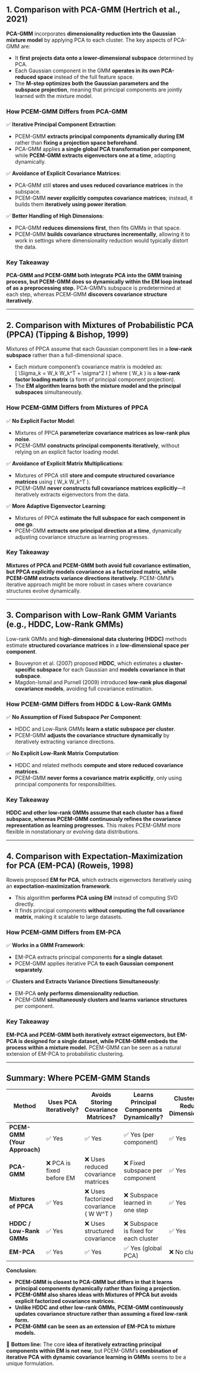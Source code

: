 ## **1. Comparison with PCA-GMM (Hertrich et al., 2021)**  
**PCA-GMM** incorporates **dimensionality reduction into the Gaussian mixture model** by applying PCA to each cluster. The key aspects of PCA-GMM are:  
- It **first projects data onto a lower-dimensional subspace** determined by PCA.  
- Each Gaussian component in the GMM **operates in its own PCA-reduced space** instead of the full feature space.  
- The **M-step optimizes both the Gaussian parameters and the subspace projection**, meaning that principal components are jointly learned with the mixture model.

### **How PCEM-GMM Differs from PCA-GMM**
✅ **Iterative Principal Component Extraction**:  
- PCEM-GMM **extracts principal components dynamically during EM** rather than **fixing a projection space beforehand**.  
- PCA-GMM applies **a single global PCA transformation per component**, while **PCEM-GMM extracts eigenvectors one at a time**, adapting dynamically.  

✅ **Avoidance of Explicit Covariance Matrices**:  
- PCA-GMM still **stores and uses reduced covariance matrices** in the subspace.  
- PCEM-GMM **never explicitly computes covariance matrices**; instead, it builds them **iteratively using power iteration**.  

✅ **Better Handling of High Dimensions**:  
- PCA-GMM **reduces dimensions first**, then fits GMMs in that space.  
- PCEM-GMM **builds covariance structures incrementally**, allowing it to work in settings where dimensionality reduction would typically distort the data.  

### **Key Takeaway**  
**PCA-GMM and PCEM-GMM both integrate PCA into the GMM training process, but PCEM-GMM does so dynamically within the EM loop instead of as a preprocessing step.** PCA-GMM’s subspace is predetermined at each step, whereas PCEM-GMM **discovers covariance structure iteratively**.

---

## **2. Comparison with Mixtures of Probabilistic PCA (PPCA) (Tipping & Bishop, 1999)**  
Mixtures of PPCA assume that each Gaussian component lies in a **low-rank subspace** rather than a full-dimensional space.  
- Each mixture component’s covariance matrix is modeled as:  
  \[
  \Sigma_k = W_k W_k^T + \sigma^2 I
  \]
  where \( W_k \) is a **low-rank factor loading matrix** (a form of principal component projection).  
- The **EM algorithm learns both the mixture model and the principal subspaces** simultaneously.  

### **How PCEM-GMM Differs from Mixtures of PPCA**
✅ **No Explicit Factor Model**:  
- Mixtures of PPCA **parameterize covariance matrices as low-rank plus noise**.  
- PCEM-GMM **constructs principal components iteratively**, without relying on an explicit factor loading model.  

✅ **Avoidance of Explicit Matrix Multiplications**:  
- Mixtures of PPCA still **store and compute structured covariance matrices** using \( W_k W_k^T \).  
- PCEM-GMM **never constructs full covariance matrices explicitly**—it iteratively extracts eigenvectors from the data.  

✅ **More Adaptive Eigenvector Learning**:  
- Mixtures of PPCA **estimate the full subspace for each component in one go**.  
- PCEM-GMM **extracts one principal direction at a time**, dynamically adjusting covariance structure as learning progresses.  

### **Key Takeaway**  
**Mixtures of PPCA and PCEM-GMM both avoid full covariance estimation, but PPCA explicitly models covariance as a factorized matrix, while PCEM-GMM extracts variance directions iteratively.** PCEM-GMM’s iterative approach might be more robust in cases where covariance structures evolve dynamically.

---

## **3. Comparison with Low-Rank GMM Variants (e.g., HDDC, Low-Rank GMMs)**
Low-rank GMMs and **high-dimensional data clustering (HDDC)** methods estimate **structured covariance matrices** in a **low-dimensional space per component**.  
- Bouveyron et al. (2007) proposed **HDDC**, which estimates a **cluster-specific subspace** for each Gaussian and **models covariance in that subspace**.  
- Magdon-Ismail and Purnell (2009) introduced **low-rank plus diagonal covariance models**, avoiding full covariance estimation.  

### **How PCEM-GMM Differs from HDDC & Low-Rank GMMs**
✅ **No Assumption of Fixed Subspace Per Component**:  
- HDDC and Low-Rank GMMs **learn a static subspace per cluster**.  
- PCEM-GMM **adjusts the covariance structure dynamically** by iteratively extracting variance directions.  

✅ **No Explicit Low-Rank Matrix Computation**:  
- HDDC and related methods **compute and store reduced covariance matrices**.  
- PCEM-GMM **never forms a covariance matrix explicitly**, only using principal components for responsibilities.  

### **Key Takeaway**  
**HDDC and other low-rank GMMs assume that each cluster has a fixed subspace, whereas PCEM-GMM continuously refines the covariance representation as learning progresses.** This makes PCEM-GMM more flexible in nonstationary or evolving data distributions.

---

## **4. Comparison with Expectation-Maximization for PCA (EM-PCA) (Roweis, 1998)**
Roweis proposed **EM for PCA**, which extracts eigenvectors iteratively using an **expectation-maximization framework**.  
- This algorithm **performs PCA using EM** instead of computing SVD directly.  
- It finds principal components **without computing the full covariance matrix**, making it scalable to large datasets.  

### **How PCEM-GMM Differs from EM-PCA**
✅ **Works in a GMM Framework**:  
- EM-PCA extracts principal components **for a single dataset**.  
- PCEM-GMM applies iterative PCA **to each Gaussian component separately**.  

✅ **Clusters and Extracts Variance Directions Simultaneously**:  
- EM-PCA **only performs dimensionality reduction**.  
- PCEM-GMM **simultaneously clusters and learns variance structures** per component.  

### **Key Takeaway**  
**EM-PCA and PCEM-GMM both iteratively extract eigenvectors, but EM-PCA is designed for a single dataset, while PCEM-GMM embeds the process within a mixture model.** PCEM-GMM can be seen as a natural extension of EM-PCA to probabilistic clustering.

---

## **Summary: Where PCEM-GMM Stands**
| **Method** | **Uses PCA Iteratively?** | **Avoids Storing Covariance Matrices?** | **Learns Principal Components Dynamically?** | **Clusters and Reduces Dimensionality?** |
|------------|---------------------------|-------------------------------------------|--------------------------------------------|-------------------------------------------|
| **PCEM-GMM (Your Approach)** | ✅ Yes | ✅ Yes | ✅ Yes (per component) | ✅ Yes |
| **PCA-GMM** | ❌ PCA is fixed before EM | ❌ Uses reduced covariance matrices | ❌ Fixed subspace per component | ✅ Yes |
| **Mixtures of PPCA** | ✅ Yes | ❌ Uses factorized covariance \( W W^T \) | ❌ Subspace learned in one step | ✅ Yes |
| **HDDC / Low-Rank GMMs** | ✅ Yes | ❌ Uses structured covariance | ❌ Subspace is fixed for each cluster | ✅ Yes |
| **EM-PCA** | ✅ Yes | ✅ Yes | ✅ Yes (global PCA) | ❌ No clustering |

**Conclusion:**  
- **PCEM-GMM is closest to PCA-GMM but differs in that it learns principal components dynamically rather than fixing a projection.**
- **PCEM-GMM also shares ideas with Mixtures of PPCA but avoids explicit factorized covariance matrices.**
- **Unlike HDDC and other low-rank GMMs, PCEM-GMM continuously updates covariance structure rather than assuming a fixed low-rank form.**
- **PCEM-GMM can be seen as an extension of EM-PCA to mixture models.**

🚀 **Bottom line:** The core **idea of iteratively extracting principal components within EM is not new**, but PCEM-GMM’s **combination of iterative PCA with dynamic covariance learning in GMMs** seems to be a unique formulation.